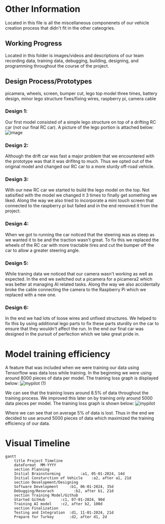 Other Information
====

Located in this file is all the miscellaneous componenets of our vehicle creation process that didn't fit in the other cateogries. 

## Working Progress

Located in this folder is images/videos and descriptions of our team recording data, training data, debugging, building, designing, and programming throughout the course of the project.  

## **Design Process/Prototypes**
picamera, wheels, screen, bumper cut, lego top model three times, battery design, minor lego structure fixes/fixing wires, raspberry pi, camera cable

### **Design 1:**

Our first model consisted of a simple lego structure on top of a drifting RC car (not our final RC car). A picture of the lego portion is attached below:
![image](https://github.com/user-attachments/assets/3e4bb468-0319-4018-863d-a683a51c2b06)

### **Design 2:**

Although the drift car was fast a major problem that we encountered with the prototype was that it was drifitng to much. Thus we opted out of the original model and changed our RC car to a more sturdy off-road vehicle. 

### Design 3:

With our new RC car we started to build the lego model on the top. Not satisified with the model we changed it 3 times to finally get something we liked. Along the way we also tried to incorporate a mini touch screen that connected to the raspberry pi but failed and in the end removed it from the project. 

### Design 4:

When we got to running the car noticed that the steering was as steep as we wanted it to be and the traction wasn't great. To fix this we replaced the wheels of the RC car with more tractable tires and cut the bumper off the car to allow a greater steering angle. 

### Design 5: 

While traning data we noticed that our camera wasn't working as well as expected. In the end we switched out a picamera for a picamera2 which was better at managing AI related tasks. Along the way we also accidentally broke the cable connecting the camera to the Raspberry Pi which we replaced with a new one. 

### Design 6: 

In the end we had lots of loose wires and unfixed structures. We helped to fix this by using additional lego parts to fix these parts sturdily on the car to ensure that they wouldn't affect the run. In the end our final car was designed in the pursuit of perfection which we take great pride in. 

# Model training efficiency
A feature that was included when we were training our data using Tensorflow was data loss while training. In the beginning we were using around 8000 pieces of data per model. The training loss graph is displayed below:
![mypilot (1)](https://github.com/user-attachments/assets/e1064463-4a4f-4767-b06b-b817a59de9d6)

We can see that the training loses around 8.5% of data throughout the training process. We improved this later on by training only around 5000 data pieces per model. The training loss graph is shown below:
![mypilot](https://github.com/user-attachments/assets/14fde4a8-b973-40da-8f83-1cd77651b252)

Where we can see that on average 5% of data is lost. Thus in the end we decided to use around 5000 pieces of data which maximized the training efficiency of our data. 

# Visual Timeline

```mermaid
gantt
    title Project Timeline
    dateFormat  MM-YYYY
    section Planning
    Initial Brainstorming         :a1, 05-01-2024, 14d
    Initial Consturction of Vehicle    :a2, after a1, 21d
    section Development/Designing
    Software Development     :b1, 06-01-2024, 35d
    Debugging/Reserach         :b2, after b1, 21d
    section Training Model/Github
    Started GitHub       :c1, 07-01-2024, 90d
    Training AI model    :c2, after b2, 100d
    section Finalization
    Testing and Integration  :d1, 11-01-2024, 21d
    Prepare for Turkey       :d2, after d1, 2d

